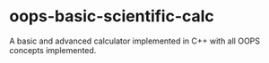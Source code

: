 # oops-basic-scientific-calc
A basic and advanced calculator implemented in C++ with all OOPS concepts implemented.
